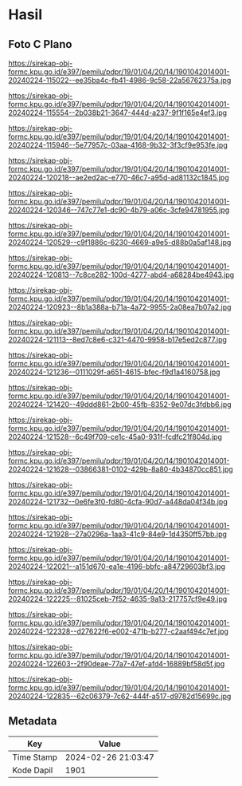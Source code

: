 # Hasil

## Foto C Plano

https://sirekap-obj-formc.kpu.go.id/e397/pemilu/pdpr/19/01/04/20/14/1901042014001-20240224-115022--ee35ba4c-fb41-4986-9c58-22a56762375a.jpg

https://sirekap-obj-formc.kpu.go.id/e397/pemilu/pdpr/19/01/04/20/14/1901042014001-20240224-115554--2b038b21-3647-444d-a237-9f1f165e4ef3.jpg

https://sirekap-obj-formc.kpu.go.id/e397/pemilu/pdpr/19/01/04/20/14/1901042014001-20240224-115946--5e77957c-03aa-4168-9b32-3f3cf9e953fe.jpg

https://sirekap-obj-formc.kpu.go.id/e397/pemilu/pdpr/19/01/04/20/14/1901042014001-20240224-120218--ae2ed2ac-e770-46c7-a95d-ad81132c1845.jpg

https://sirekap-obj-formc.kpu.go.id/e397/pemilu/pdpr/19/01/04/20/14/1901042014001-20240224-120346--747c77e1-dc90-4b79-a06c-3cfe94781955.jpg

https://sirekap-obj-formc.kpu.go.id/e397/pemilu/pdpr/19/01/04/20/14/1901042014001-20240224-120529--c9f1886c-6230-4669-a9e5-d88b0a5af148.jpg

https://sirekap-obj-formc.kpu.go.id/e397/pemilu/pdpr/19/01/04/20/14/1901042014001-20240224-120813--7c8ce282-100d-4277-abd4-a68284be4943.jpg

https://sirekap-obj-formc.kpu.go.id/e397/pemilu/pdpr/19/01/04/20/14/1901042014001-20240224-120923--8b1a388a-b71a-4a72-9955-2a08ea7b07a2.jpg

https://sirekap-obj-formc.kpu.go.id/e397/pemilu/pdpr/19/01/04/20/14/1901042014001-20240224-121113--8ed7c8e6-c321-4470-9958-b17e5ed2c877.jpg

https://sirekap-obj-formc.kpu.go.id/e397/pemilu/pdpr/19/01/04/20/14/1901042014001-20240224-121236--0111029f-a651-4615-bfec-f9d1a4160758.jpg

https://sirekap-obj-formc.kpu.go.id/e397/pemilu/pdpr/19/01/04/20/14/1901042014001-20240224-121420--49ddd861-2b00-45fb-8352-9e07dc3fdbb6.jpg

https://sirekap-obj-formc.kpu.go.id/e397/pemilu/pdpr/19/01/04/20/14/1901042014001-20240224-121528--6c49f709-ce1c-45a0-931f-fcdfc21f804d.jpg

https://sirekap-obj-formc.kpu.go.id/e397/pemilu/pdpr/19/01/04/20/14/1901042014001-20240224-121628--03866381-0102-429b-8a80-4b34870cc851.jpg

https://sirekap-obj-formc.kpu.go.id/e397/pemilu/pdpr/19/01/04/20/14/1901042014001-20240224-121732--0e6fe3f0-fd80-4cfa-90d7-a448da04f34b.jpg

https://sirekap-obj-formc.kpu.go.id/e397/pemilu/pdpr/19/01/04/20/14/1901042014001-20240224-121928--27a0296a-1aa3-41c9-84e9-1d4350ff57bb.jpg

https://sirekap-obj-formc.kpu.go.id/e397/pemilu/pdpr/19/01/04/20/14/1901042014001-20240224-122021--a151d670-ea1e-4196-bbfc-a84729603bf3.jpg

https://sirekap-obj-formc.kpu.go.id/e397/pemilu/pdpr/19/01/04/20/14/1901042014001-20240224-122225--81025ceb-7f52-4635-9a13-217757cf9e49.jpg

https://sirekap-obj-formc.kpu.go.id/e397/pemilu/pdpr/19/01/04/20/14/1901042014001-20240224-122328--d27622f6-e002-471b-b277-c2aaf494c7ef.jpg

https://sirekap-obj-formc.kpu.go.id/e397/pemilu/pdpr/19/01/04/20/14/1901042014001-20240224-122603--2f90deae-77a7-47ef-afd4-16889bf58d5f.jpg

https://sirekap-obj-formc.kpu.go.id/e397/pemilu/pdpr/19/01/04/20/14/1901042014001-20240224-122835--62c06379-7c62-444f-a517-d9782d15699c.jpg


## Metadata

| Key        | Value               |
| ---------- | ------------------- |
| Time Stamp | 2024-02-26 21:03:47 |
| Kode Dapil | 1901                |



